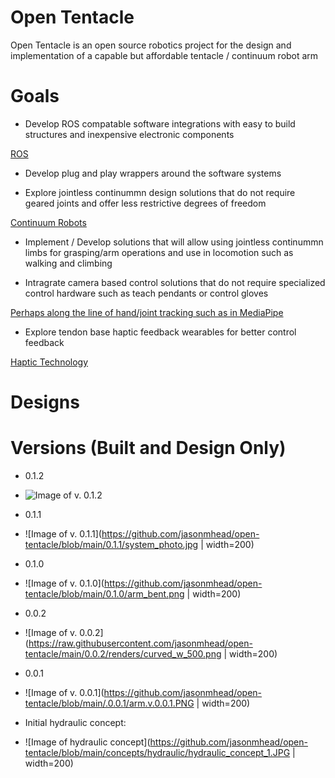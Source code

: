 # Open Tentacle
Open Tentacle is an open source robotics project for the design and implementation of a capable but affordable tentacle / continuum robot arm

# Goals
- Develop ROS compatable software integrations with easy to build structures and inexpensive electronic components

[ROS](https://www.ros.org/)

- Develop plug and play wrappers around the software systems

- Explore jointless continummn design solutions that do not require geared joints and offer less restrictive degrees of freedom

[Continuum Robots](https://www.google.com/search?q=Continuum++Robots&hs=Uh4&channel=fs&sxsrf=ALeKk03InHyTqxbpPBT8OlIoehBswv41-g:1590844447721&source=lnms&tbm=isch&sa=X&ved=2ahUKEwjBy8ux1dvpAhVQBKYKHT8cD0MQ_AUoAXoECAwQAw&biw=1920&bih=832)

- Implement / Develop solutions that will allow using jointless continummn limbs for grasping/arm operations and use in locomotion such as walking and climbing

- Intragrate camera based control solutions that do not require specialized control hardware such as teach pendants or control gloves

[Perhaps along the line of hand/joint tracking such as in MediaPipe](https://ai.googleblog.com/2019/08/on-device-real-time-hand-tracking-with.html)

- Explore tendon base haptic feedback wearables for better control feedback  

[Haptic Technology](https://en.wikipedia.org/wiki/Haptic_technology) 

# Designs


# Versions (Built and Design Only)

- 0.1.2
- ![Image of v. 0.1.2](https://github.com/jasonmhead/open-tentacle/blob/main/0.1.2/0.1.2.jpg|width=200)

- 0.1.1
- ![Image of v. 0.1.1](https://github.com/jasonmhead/open-tentacle/blob/main/0.1.1/system_photo.jpg | width=200)

- 0.1.0
- ![Image of v. 0.1.0](https://github.com/jasonmhead/open-tentacle/blob/main/0.1.0/arm_bent.png | width=200)

- 0.0.2 
- ![Image of v. 0.0.2](https://raw.githubusercontent.com/jasonmhead/open-tentacle/main/0.0.2/renders/curved_w_500.png | width=200)

- 0.0.1
- ![Image of v. 0.0.1](https://github.com/jasonmhead/open-tentacle/blob/main/.0.0.1/arm.v.0.0.1.PNG | width=200)

- Initial hydraulic concept:
- ![Image of hydraulic concept](https://github.com/jasonmhead/open-tentacle/blob/main/concepts/hydraulic/hydraulic_concept_1.JPG | width=200)

